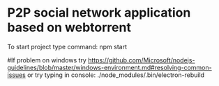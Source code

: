 # P2P social network application based on webtorrent
To start project type command:
npm start

#If problem on windows try
https://github.com/Microsoft/nodejs-guidelines/blob/master/windows-environment.md#resolving-common-issues
or try typing in console: ./node_modules/.bin/electron-rebuild
